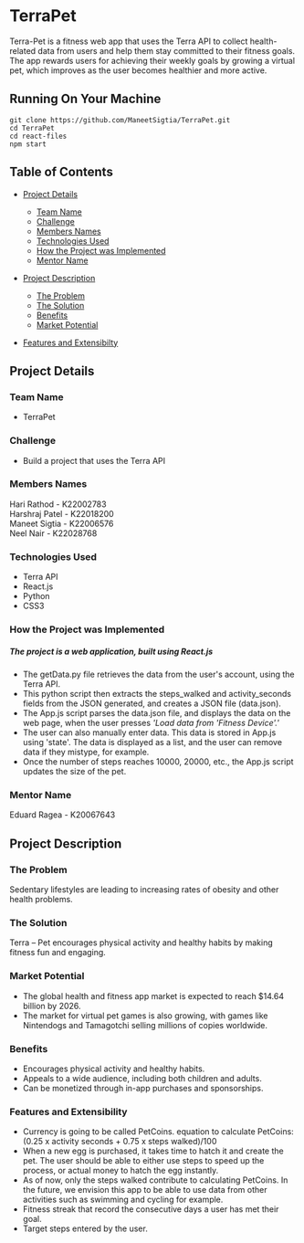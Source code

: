 # TerraPet
Terra-Pet is a fitness web app that uses the Terra API to collect health-related data from users and help them stay committed to their fitness goals. The app rewards users for achieving their weekly goals by growing a virtual pet, which improves as the user becomes healthier and more active.

## Running On Your Machine
```
git clone https://github.com/ManeetSigtia/TerraPet.git
cd TerraPet
cd react-files
npm start
```

## Table of Contents
* [Project Details](#project-details)
  * [Team Name](#team-name)
  * [Challenge](#challenge)
  * [Members Names](#members-names)
  * [Technologies Used](#technologies-used)
  * [How the Project was Implemented](#how-the-project-was-implemented)
  * [Mentor Name](#mentor-name)
  
* [Project Description](#project-description)
  * [The Problem](#the-problem)
  * [The Solution](#the-solution)
  * [Benefits](#benefits)
  * [Market Potential](#market-potential)
* [Features and Extensibilty](#features-and-extensibility)

## Project Details
### Team Name
* TerraPet

### Challenge
* Build a project that uses the Terra API

### Members Names
Hari Rathod - K22002783  
Harshraj Patel - K22018200  
Maneet Sigtia - K22006576  
Neel Nair - K22028768

### Technologies Used
* Terra API
* React.js
* Python
* CSS3

### How the Project was Implemented
##### The project is a web application, built using React.js
* The getData.py file retrieves the data from the user's account, using the Terra API. 
* This python script then extracts the steps_walked and activity_seconds fields from the JSON generated, and creates a JSON file (data.json). 
* The App.js script parses the data.json file, and displays the data on the web page, when the user presses _'Load data from 'Fitness Device'.'_
* The user can also manually enter data. This data is stored in App.js using 'state'. The data is displayed as a list, and the user can remove data if they mistype, for example.
* Once the number of steps reaches 10000, 20000, etc., the App.js script updates the size of the pet.

### Mentor Name
Eduard Ragea - K20067643
  
## Project Description
### The Problem
Sedentary lifestyles are leading to increasing rates of obesity and other health problems.

### The Solution
Terra – Pet encourages physical activity and healthy habits by making fitness fun and engaging.

### Market Potential
- The global health and fitness app market is expected to reach $14.64 billion by 2026.
- The market for virtual pet games is also growing, with games like Nintendogs and Tamagotchi selling millions of copies worldwide.

### Benefits
- Encourages physical activity and healthy habits.
- Appeals to a wide audience, including both children and adults.
- Can be monetized through in-app purchases and sponsorships.

### Features and Extensibility
- Currency is going to be called PetCoins. equation to calculate PetCoins: (0.25 x activity seconds + 0.75 x steps walked)/100
- When a new egg is purchased, it takes time to hatch it and create the pet. The user should be able to either use steps to speed up the process, or actual money to hatch the egg instantly.
- As of now, only the steps walked contribute to calculating PetCoins. In the future, we envision this app to be able to use data from other activities such as swimming and cycling for example.
- Fitness streak that record the consecutive days a user has met their goal. 
- Target steps entered by the user.
